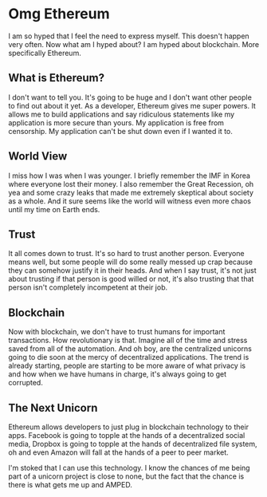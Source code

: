 # Omg Ethereum

I am so hyped that I feel the need to express myself. This doesn't happen very
often. Now what am I hyped about? I am hyped about blockchain. More specifically
Ethereum.

## What is Ethereum?

I don't want to tell you. It's going to be huge and I don't want other people to
find out about it yet. As a developer, Ethereum gives me super powers. It allows
me to build applications and say ridiculous statements like my application is
more secure than yours. My application is free from censorship. My application
can't be shut down even if I wanted it to.

## World View

I miss how I was when I was younger. I briefly remember the IMF in Korea where
everyone lost their money. I also remember the Great Recession, oh yea and some
crazy leaks that made me extremely skeptical about society as a whole. And it
sure seems like the world will witness even more chaos until my time on Earth
ends.

## Trust

It all comes down to trust. It's so hard to trust another person. Everyone means
well, but some people will do some really messed up crap because they can
somehow justify it in their heads. And when I say trust, it's not just about
trusting if that person is good willed or not, it's also trusting that that
person isn't completely incompetent at their job.

## Blockchain

Now with blockchain, we don't have to trust humans for important transactions.
How revolutionary is that. Imagine all of the time and stress saved from all of
the automation. And oh boy, are the centralized unicorns going to die soon at
the mercy of decentralized applications. The trend is already starting, people
are starting to be more aware of what privacy is and how when we have humans in
charge, it's always going to get corrupted.

## The Next Unicorn

Ethereum allows developers to just plug in blockchain technology to their apps.
Facebook is going to topple at the hands of a decentralized social media,
Dropbox is going to topple at the hands of decentralized file system, oh and
even Amazon will fall at the hands of a peer to peer market.

I'm stoked that I can use this technology. I know the chances of me being part
of a unicorn project is close to none, but the fact that the chance is there is
what gets me up and AMPED.
